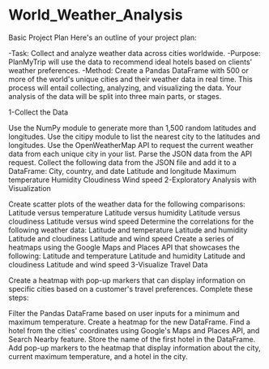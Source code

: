 # World_Weather_Analysis
Basic Project Plan
Here's an outline of your project plan:

 -Task: Collect and analyze weather data across cities worldwide.
 -Purpose: PlanMyTrip will use the data to recommend ideal hotels based on clients' weather preferences.
 -Method: Create a Pandas DataFrame with 500 or more of the world's unique cities and their weather data in real time. This process will entail collecting, analyzing, and visualizing the data.
Your analysis of the data will be split into three main parts, or stages.

1-Collect the Data

Use the NumPy module to generate more than 1,500 random latitudes and longitudes.
Use the citipy module to list the nearest city to the latitudes and longitudes.
Use the OpenWeatherMap API to request the current weather data from each unique city in your list.
Parse the JSON data from the API request.
Collect the following data from the JSON file and add it to a DataFrame:
City, country, and date
Latitude and longitude
Maximum temperature
Humidity
Cloudiness
Wind speed
2-Exploratory Analysis with Visualization

Create scatter plots of the weather data for the following comparisons:
  Latitude versus temperature
  Latitude versus humidity
  Latitude versus cloudiness
  Latitude versus wind speed
Determine the correlations for the following weather data:
  Latitude and temperature
  Latitude and humidity
  Latitude and cloudiness
  Latitude and wind speed
Create a series of heatmaps using the Google Maps and Places API that showcases the following:
  Latitude and temperature
  Latitude and humidity
  Latitude and cloudiness
  Latitude and wind speed
3-Visualize Travel Data

Create a heatmap with pop-up markers that can display information on specific cities based on a customer's travel preferences. Complete these steps:

Filter the Pandas DataFrame based on user inputs for a minimum and maximum temperature.
Create a heatmap for the new DataFrame.
Find a hotel from the cities' coordinates using Google's Maps and Places API, and Search Nearby feature.
Store the name of the first hotel in the DataFrame.
Add pop-up markers to the heatmap that display information about the city, current maximum temperature, and a hotel in the city.
